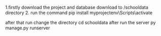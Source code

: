 1.firstly download the project and database download to /schooldata directory
2. run the command 
            pip install
            myprojectenv\Scripts\activate

 after that run change the directory
            cd schooldata
 after run the server
            py manage.py runserver
